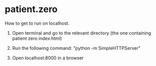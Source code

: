 patient.zero
============

How to get to run on localhost.

1) Open terminal and go to the relevant directory (the one containing patient zero index.html)

2) Run the following command: "python -m SimpleHTTPServer"

3) Open localhost:8000 in a browser
